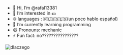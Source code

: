 - 👋 Hi, I’m @rafal13381
- 👀 I’m interested in 💵
- 🌐 languages : 🇵🇱🇺🇸🇪🇸(un poco hablo español)
- 🐷 I’m currently learning programming
- 😄 Pronouns: mechanic
- ⚡ Fun fact: no????????????????

![dlaczego](https://media1.tenor.com/m/RNl_Us_MfCQAAAAC/dlaczego-flagi.gif)
<!---
rafal13381/rafal13381 is a ✨ special ✨ repository because its `README.md` (this file) appears on your GitHub profile.
You can click the Preview link to take a look at your changes.
--->
